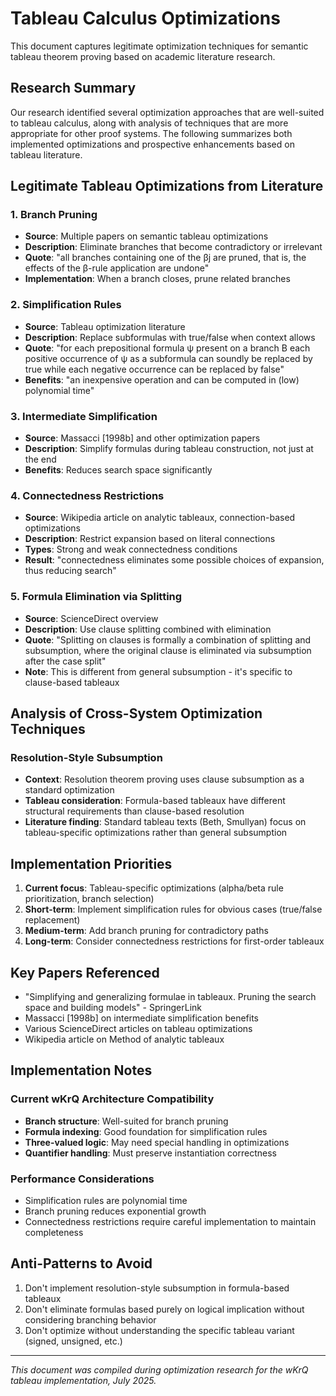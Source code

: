 # Tableau Calculus Optimizations

This document captures legitimate optimization techniques for semantic tableau theorem proving based on academic literature research.

## Research Summary

Our research identified several optimization approaches that are well-suited to tableau calculus, along with analysis of techniques that are more appropriate for other proof systems. The following summarizes both implemented optimizations and prospective enhancements based on tableau literature.

## Legitimate Tableau Optimizations from Literature

### 1. Branch Pruning

- **Source**: Multiple papers on semantic tableau optimizations
- **Description**: Eliminate branches that become contradictory or irrelevant
- **Quote**: "all branches containing one of the βj are pruned, that is, the effects of the β-rule application are undone"
- **Implementation**: When a branch closes, prune related branches

### 2. Simplification Rules  

- **Source**: Tableau optimization literature
- **Description**: Replace subformulas with true/false when context allows
- **Quote**: "for each prepositional formula ψ present on a branch B each positive occurrence of ψ as a subformula can soundly be replaced by true while each negative occurrence can be replaced by false"
- **Benefits**: "an inexpensive operation and can be computed in (low) polynomial time"

### 3. Intermediate Simplification

- **Source**: Massacci [1998b] and other optimization papers
- **Description**: Simplify formulas during tableau construction, not just at the end
- **Benefits**: Reduces search space significantly

### 4. Connectedness Restrictions

- **Source**: Wikipedia article on analytic tableaux, connection-based optimizations
- **Description**: Restrict expansion based on literal connections
- **Types**: Strong and weak connectedness conditions
- **Result**: "connectedness eliminates some possible choices of expansion, thus reducing search"

### 5. Formula Elimination via Splitting

- **Source**: ScienceDirect overview
- **Description**: Use clause splitting combined with elimination
- **Quote**: "Splitting on clauses is formally a combination of splitting and subsumption, where the original clause is eliminated via subsumption after the case split"
- **Note**: This is different from general subsumption - it's specific to clause-based tableaux

## Analysis of Cross-System Optimization Techniques

### Resolution-Style Subsumption

- **Context**: Resolution theorem proving uses clause subsumption as a standard optimization
- **Tableau consideration**: Formula-based tableaux have different structural requirements than clause-based resolution
- **Literature finding**: Standard tableau texts (Beth, Smullyan) focus on tableau-specific optimizations rather than general subsumption

## Implementation Priorities

1. **Current focus**: Tableau-specific optimizations (alpha/beta rule prioritization, branch selection)
2. **Short-term**: Implement simplification rules for obvious cases (true/false replacement)
3. **Medium-term**: Add branch pruning for contradictory paths
4. **Long-term**: Consider connectedness restrictions for first-order tableaux

## Key Papers Referenced

- "Simplifying and generalizing formulae in tableaux. Pruning the search space and building models" - SpringerLink
- Massacci [1998b] on intermediate simplification benefits
- Various ScienceDirect articles on tableau optimizations
- Wikipedia article on Method of analytic tableaux

## Implementation Notes

### Current wKrQ Architecture Compatibility

- **Branch structure**: Well-suited for branch pruning
- **Formula indexing**: Good foundation for simplification rules  
- **Three-valued logic**: May need special handling in optimizations
- **Quantifier handling**: Must preserve instantiation correctness

### Performance Considerations

- Simplification rules are polynomial time
- Branch pruning reduces exponential growth
- Connectedness restrictions require careful implementation to maintain completeness

## Anti-Patterns to Avoid

1. Don't implement resolution-style subsumption in formula-based tableaux
2. Don't eliminate formulas based purely on logical implication without considering branching behavior
3. Don't optimize without understanding the specific tableau variant (signed, unsigned, etc.)

---

*This document was compiled during optimization research for the wKrQ tableau implementation, July 2025.*
